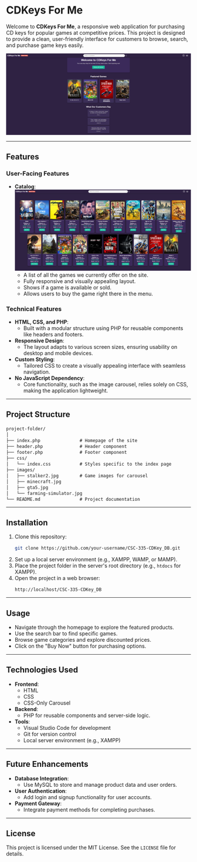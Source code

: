 
# CDKeys For Me

Welcome to **CDKeys For Me**, a responsive web application for purchasing CD keys for popular games at competitive prices. This project is designed to provide a clean, user-friendly interface for customers to browse, search, and purchase game keys easily.

![Screenshot of the app](images/homepage.png)

---

## Features

### User-Facing Features
- **Catalog**:
![Screenshot of the app](images/catalog.png)
  - A list of all the games we currently offer on the site.
  - Fully responsive and visually appealing layout.
  - Shows if a game is available or sold.
  - Allows users to buy the game right there in the menu.

### Technical Features
- **HTML, CSS, and PHP**:
  - Built with a modular structure using PHP for reusable components like headers and footers.
- **Responsive Design**:
  - The layout adapts to various screen sizes, ensuring usability on desktop and mobile devices.
- **Custom Styling**:
  - Tailored CSS to create a visually appealing interface with seamless navigation.
- **No JavaScript Dependency**:
  - Core functionality, such as the image carousel, relies solely on CSS, making the application lightweight.

---

## Project Structure

```
project-folder/
│
├── index.php               # Homepage of the site
├── header.php              # Header component
├── footer.php              # Footer component
├── css/
│   └── index.css           # Styles specific to the index page
├── images/
│   ├── stalker2.jpg        # Game images for carousel
│   ├── minecraft.jpg
│   ├── gta5.jpg
│   └── farming-simulator.jpg
└── README.md               # Project documentation
```

---

## Installation

1. Clone this repository:
   ```bash
   git clone https://github.com/your-username/CSC-335-CDKey_DB.git
   ```
2. Set up a local server environment (e.g., XAMPP, WAMP, or MAMP).
3. Place the project folder in the server's root directory (e.g., `htdocs` for XAMPP).
4. Open the project in a web browser:
   ```
   http://localhost/CSC-335-CDKey_DB
   ```
---

## Usage

- Navigate through the homepage to explore the featured products.
- Use the search bar to find specific games.
- Browse game categories and explore discounted prices.
- Click on the "Buy Now" button for purchasing options.

---

## Technologies Used

- **Frontend**:
  - HTML
  - CSS
  - CSS-Only Carousel
- **Backend**:
  - PHP for reusable components and server-side logic.
- **Tools**:
  - Visual Studio Code for development
  - Git for version control
  - Local server environment (e.g., XAMPP)

---

## Future Enhancements
- **Database Integration**:
  - Use MySQL to store and manage product data and user orders.
- **User Authentication**:
  - Add login and signup functionality for user accounts.
- **Payment Gateway**:
  - Integrate payment methods for completing purchases.

---

## License

This project is licensed under the MIT License. See the `LICENSE` file for details.
